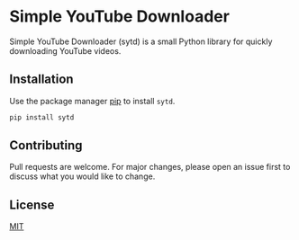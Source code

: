 # Simple YouTube Downloader

Simple YouTube Downloader (sytd) is a small Python library for quickly downloading YouTube videos.

## Installation

Use the package manager [pip](https://pip.pypa.io/en/stable/) to install `sytd`.

```bash
pip install sytd
```

## Contributing
Pull requests are welcome. For major changes, please open an issue first to discuss what you would like to change.


## License
[MIT](https://choosealicense.com/licenses/mit/)

